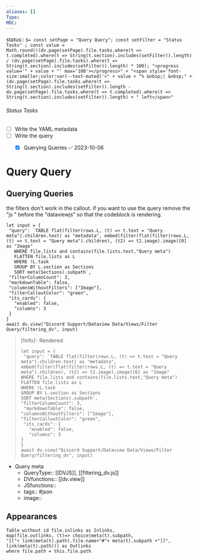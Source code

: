 ```yaml
---
aliases: []
Type: 
MOC:
---
```


status::  `$= const setPage = "Query Query"; const setFilter = "Status Tasks" ; const value = Math.round(((dv.page(setPage).file.tasks.where(t => t.completed).where(t => String(t.section).includes(setFilter)).length) / (dv.page(setPage).file.tasks).where(t => String(t.section).includes(setFilter)).length) * 100); "<progress value='" + value + "' max='100'></progress>" + "<span style='font-size:smaller;color:var(--text-muted)'>" + value + "% &nbsp;| &nbsp;" + (dv.page(setPage).file.tasks.where(t => String(t.section).includes(setFilter)).length - dv.page(setPage).file.tasks.where(t => t.completed).where(t => String(t.section).includes(setFilter)).length) + " left</span>" `

###### Status Tasks
- [ ] Write the YAML metadata
- [ ] Write the query
    - [x] Querying Queries ✅ 2023-10-06


# Query Query

## Querying Queries

the filters don't work in the callout. if you want to use the query remove the "js " before the "dataviewjs" so that the codeblock is rendering.

 ```dataviewjs
let input = {
  "query": `TABLE flat(filter(rows.L, (t) => t.text = "Query meta").children.text) as "metadata", embed(filter(flat(filter(rows.L, (t) => t.text = "Query meta").children), (t2) => t2.image).image)[0] as "Image"
    WHERE file.lists and contains(file.lists.text,"Query meta")
    FLATTEN file.lists as L
    WHERE !L.task
    GROUP BY L.section as Sections
    SORT meta(Sections).subpath`,
  "filterColumnCount": 3,
  "markdownTable": false,
  "columnsWithoutFilters": ["Image"],
  "filterCalloutColor": "green",
  "its_cards": {
    "enabled": false,
    "columns": 3
  }
}
await dv.view("Discord Support/Dataview Data/Views/Filter Query/filtering_dv", input)
```

>[!info]- Rendered
>```dataviewjs
>let input = {
>  "query": `TABLE flat(filter(rows.L, (t) => t.text = "Query meta").children.text) as "metadata", embed(filter(flat(filter(rows.L, (t) => t.text = "Query meta").children), (t2) => t2.image).image)[0] as "Image"
>WHERE file.lists and contains(file.lists.text,"Query meta")
>FLATTEN file.lists as L
>WHERE !L.task
>GROUP BY L.section as Sections
>SORT meta(Sections).subpath`,
>"filterColumnCount": 3,
>  "markdownTable": false,
> "columnsWithoutFilters": ["Image"],
>"filterCalloutColor": "green",
>  "its_cards": {
>    "enabled": false,
>    "columns": 3
> }
>}
>await dv.view("Discord Support/Dataview Data/Views/Filter Query/filtering_dv", input)
>```


- Query meta
    - QueryType:: [[DVJS]], [[filtering_dv.js]]
    - DVfunctions:: [[dv.view]]
    - JSfunctions:: 
    - tags:: #json
    - image:: 



## Appearances

```dataview
Table without id file.inlinks as Inlinks, 
map(file.outlinks, (t)=> choice(meta(t).subpath, 
"[["+ link(meta(t).path).file.name+"#"+ meta(t).subpath +"]]", 
link(meta(t).path))) as Outlinks
where file.path = this.file.path
```




